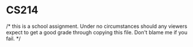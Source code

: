 # CS214
/* this is a school assignment. Under no circumstances should any viewers expect to get a good grade through copying this file.
Don't blame me if you fail. */
